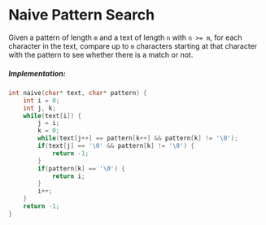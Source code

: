 # Naive Pattern Search

Given a pattern of length `m` and a text of length `n` with `n >= m`, for each character in the text, compare up to `m` characters starting at that character with the pattern to see whether there is a match or not.

##### Implementation:

```C
int naive(char* text, char* pattern) {
    int i = 0;
    int j, k;
    while(text[i]) {
        j = i;
        k = 0;
        while(text[j++] == pattern[k++] && pattern[k] != '\0');
        if(text[j] == '\0' && pattern[k] != '\0') {
            return -1;
        }
        if(pattern[k] == '\0') {
            return i;
        }
        i++;
    }
    return -1;
}
```
